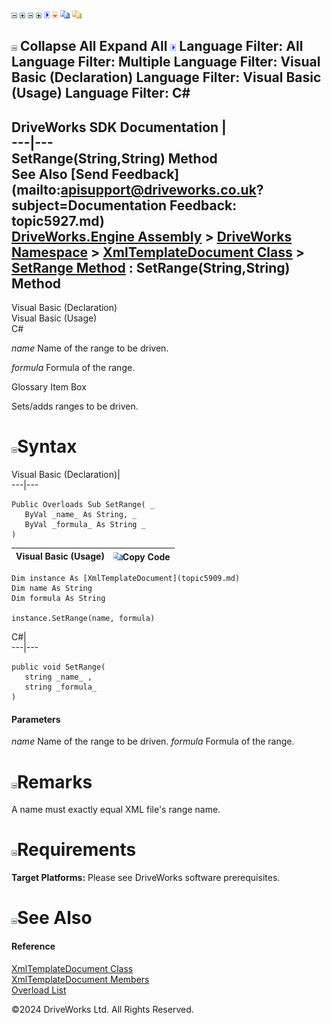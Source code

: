 ![](dotnetimages/collapse.gif) ![](dotnetimages/expand.gif) ![](dotnetimages/collapse.gif) ![](dotnetimages/expand.gif) ![](dotnetimages/drpdown.gif) ![](dotnetimages/drpdown_orange.gif) ![](dotnetimages/copycode.gif) ![](dotnetimages/copycodeHighlight.gif)

![](dotnetimages/collapse.gif) Collapse All Expand All ![](dotnetimages/drpdown.gif) Language Filter: All  Language Filter: Multiple  Language Filter: Visual Basic (Declaration) Language Filter: Visual Basic (Usage) Language Filter: C#  
---  
DriveWorks SDK Documentation  |   
---|---  
SetRange(String,String) Method   
See Also [Send Feedback](mailto:apisupport@driveworks.co.uk?subject=Documentation Feedback: topic5927.md)  
[DriveWorks.Engine Assembly](topic2156.md) > [DriveWorks Namespace](topic2159.md) > [XmlTemplateDocument Class](topic5909.md) > [SetRange Method](topic5926.md) : SetRange(String,String) Method  
---  
  
Visual Basic (Declaration)    
Visual Basic (Usage)    
C# 

_name_
    Name of the range to be driven.

_formula_
    Formula of the range.

Glossary Item Box

Sets/adds ranges to be driven. 

# ![](dotnetimages/collapse.gif)Syntax

Visual Basic (Declaration)|   
---|---  
      
    
    Public Overloads Sub SetRange( _
       ByVal _name_ As String, _
       ByVal _formula_ As String _
    )   
  
Visual Basic (Usage)| ![](dotnetimages/copycode.gif)Copy Code  
---|---  
      
    
    Dim instance As [XmlTemplateDocument](topic5909.md)
    Dim name As String
    Dim formula As String
     
    instance.SetRange(name, formula)  
  
C#|   
---|---  
      
    
    public void SetRange( 
       string _name_ ,
       string _formula_
    )  
  
#### Parameters

 _name_
    Name of the range to be driven.
_formula_
    Formula of the range.

# ![](dotnetimages/collapse.gif)Remarks

A name must exactly equal XML file's range name.

# ![](dotnetimages/collapse.gif)Requirements

**Target Platforms:** Please see DriveWorks software prerequisites.

# ![](dotnetimages/collapse.gif)See Also

#### Reference

[XmlTemplateDocument Class](topic5909.md)   
[XmlTemplateDocument Members](topic5910.md)   
[Overload List](topic5926.md)

©2024 DriveWorks Ltd. All Rights Reserved.
